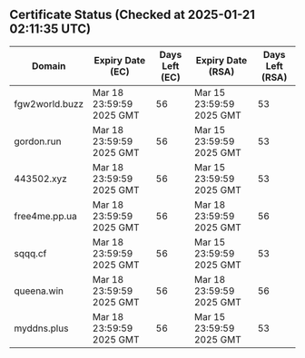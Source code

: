 ## Certificate Status (Checked at 2025-01-21 02:11:35 UTC)
| Domain | Expiry Date (EC) | Days Left (EC) | Expiry Date (RSA) | Days Left (RSA) |
|--------|-------------------|----------------|--------------------|--------------------|
| fgw2world.buzz | Mar 18 23:59:59 2025 GMT | 56 | Mar 15 23:59:59 2025 GMT | 53 |
| gordon.run | Mar 18 23:59:59 2025 GMT | 56 | Mar 15 23:59:59 2025 GMT | 53 |
| 443502.xyz | Mar 18 23:59:59 2025 GMT | 56 | Mar 15 23:59:59 2025 GMT | 53 |
| free4me.pp.ua | Mar 18 23:59:59 2025 GMT | 56 | Mar 18 23:59:59 2025 GMT | 56 |
| sqqq.cf | Mar 18 23:59:59 2025 GMT | 56 | Mar 15 23:59:59 2025 GMT | 53 |
| queena.win | Mar 18 23:59:59 2025 GMT | 56 | Mar 18 23:59:59 2025 GMT | 56 |
| myddns.plus | Mar 18 23:59:59 2025 GMT | 56 | Mar 15 23:59:59 2025 GMT | 53 |
